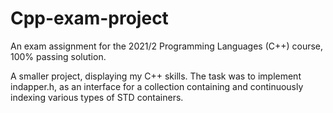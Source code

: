 # Cpp-exam-project
An exam assignment for the 2021/2 Programming Languages (C++) course, 100% passing solution.

A smaller project, displaying my C++ skills. The task was to implement indapper.h, as an interface for a collection containing and continuously indexing various types of STD containers.
